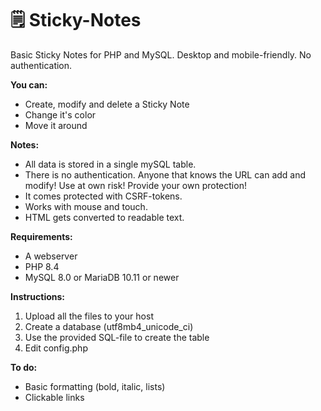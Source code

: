 # 🗒️ Sticky-Notes
Basic Sticky Notes for PHP and MySQL. Desktop and mobile-friendly. No authentication. 


**You can:**
- Create, modify and delete a Sticky Note
- Change it's color
- Move it around

**Notes:**
- All data is stored in a single mySQL table.
- There is no authentication. Anyone that knows the URL can add and modify! Use at own risk! Provide your own protection!
- It comes protected with CSRF-tokens.
- Works with mouse and touch.
- HTML gets converted to readable text.

**Requirements:**
- A webserver
- PHP 8.4
- MySQL 8.0 or MariaDB 10.11 or newer

**Instructions:**
1. Upload all the files to your host
2. Create a database (utf8mb4_unicode_ci)
3. Use the provided SQL-file to create the table
4. Edit config.php

**To do:**
- Basic formatting (bold, italic, lists)
- Clickable links

